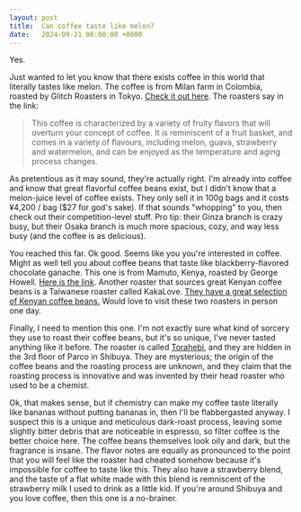 ```yaml
---
layout: post
title:  Can coffee taste like melon?
date:   2024-09-21 00:00:00 +0000
---
```


Yes.

Just wanted to let you know that there exists coffee in this world that literally tastes like melon.
The coffee is from Milan farm in Colombia, roasted by Glitch Roasters in Tokyo.
[Check it out here](https://shop.glitchcoffee.com/en/products/restock-colombia-risaralda-milan-nitro-wash).
The roasters say in the link:
> This coffee is characterized by a variety of fruity flavors that will overturn your concept of coffee. It is reminiscent of a fruit basket, and comes in a variety of flavours, including melon, guava, strawberry and watermelon, and can be enjoyed as the temperature and aging process changes.

As pretentious as it may sound, they're actually right.
I'm already into coffee and know that great flavorful coffee beans exist, but I didn't know that a melon-juice level of coffee exists.
They only sell it in 100g bags and it costs ¥4,200 / bag ($27 for god's sake).
If that sounds "whopping" to you, then check out their competition-level stuff.
Pro tip: their Ginza branch is crazy busy, but their Osaka branch is much more spacious, cozy, and way less busy (and the coffee is as delicious).

You reached this far. Ok good.
Seems like you you're interested in coffee.
Might as well tell you about coffee beans that taste like blackberry-flavored chocolate ganache.
This one is from Mamuto, Kenya, roasted by George Howell.
[Here is the link](https://georgehowellcoffee.com/products/mamuto-peaberry-ken-003).
Another roaster that sources great Kenyan coffee beans is a Taiwanese roaster called KakaLove.
[They have a great selection of Kenyan coffee beans.](https://www.kakalovecafe.com.tw/categories/550002e92ed0f2264000001b)
Would love to visit these two roasters in person one day.

Finally, I need to mention this one.
I'm not exactly sure what kind of sorcery they use to roast their coffee beans, but it's so unique, I've never tasted anything like it before.
The roaster is called [Torahebi](https://www.torahebi.jp), and they are hidden in the 3rd floor of Parco in Shibuya.
They are mysterious; the origin of the coffee beans and the roasting process are unknown, and they claim that the roasting process is innovative and was invented by their head roaster who used to be a chemist.

Ok, that makes sense, but if chemistry can make my coffee taste literally like bananas without putting bananas in, then I'll be flabbergasted anyway.
I suspect this is a unique and meticulous dark-roast process, leaving some slightly bitter debris that are noticeable in espresso, so filter coffee is the better choice here.
The coffee beans themselves look oily and dark, but the fragrance is insane.
The flavor notes are equally as pronounced to the point that you will feel like the roaster had cheated somehow because it's impossible for coffee to taste like this.
They also have a strawberry blend, and the taste of a flat white made with this blend is remniscent of the strawberry milk I used to drink as a little kid.
If you're around Shibuya and you love coffee, then this one is a no-brainer.